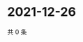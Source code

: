 # 2021-12-26

共 0 条

<!-- BEGIN WEIBO -->
<!-- 最后更新时间 Sun Dec 26 2021 00:22:45 GMT+0800 (China Standard Time) -->

<!-- END WEIBO -->
